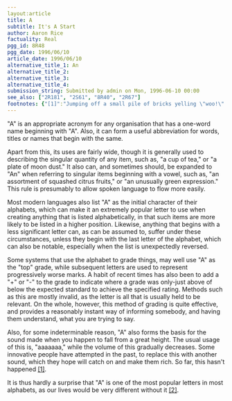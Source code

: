 ```yaml
---
layout:article
title: A
subtitle: It's A Start
author: Aaron Rice
factuality: Real
pgg_id: 8R48
pgg_date: 1996/06/10
article_date: 1996/06/10
alternative_title_1: An
alternative_title_2: 
alternative_title_3: 
alternative_title_4: 
submission_string: Submitted by admin on Mon, 1996-06-10 00:00
see_also: ["2R181", "2S61", "8R40", "2R67"]
footnotes: {"[1]":"Jumping off a small pile of bricks yelling \"woo!\" doesn't count, and might get you arrested if you do it in the wrong place.","[2]":"You cn sy tht gin."}
---
```

<div>
<p>"A" is an appropriate acronym for any organisation that has a one-word name beginning with "A". Also, it can form a useful abbreviation for words, titles or names that begin with the same.</p>
<p>Apart from this, its uses are fairly wide, though it is generally used to describing the singular quantity of any item, such as, "a cup of tea," or "a plate of moon dust." It also can, and sometimes should, be expanded to "An" when referring to singular items beginning with a vowel, such as, "an assortment of squashed citrus fruits," or "an unusually green expression." This rule is presumably to allow spoken language to flow more easily.</p>
<p>Most modern languages also list "A" as the initial character of their alphabets, which can make it an extremely popular letter to use when creating anything that is listed alphabetically, in that such items are more likely to be listed in a higher position. Likewise, anything that begins with a less significant letter can, as can be assumed to, suffer under these circumstances, unless they begin with the last letter of the alphabet, which can also be notable, especially when the list is unexpectedly reversed.</p>
<p>Some systems that use the alphabet to grade things, may well use "A" as the "top" grade, while subsequent letters are used to represent progressively worse marks. A habit of recent times has also been to add a "+" or "-" to the grade to indicate where a grade was only-just above of below the expected standard to achieve the specified rating. Methods such as this are mostly invalid, as the letter is all that is usually held to be relevant. On the whole, however, this method of grading is quite effective, and provides a reasonably instant way of informing somebody, and having them understand, what you are trying to say.</p>
<p>Also, for some indeterminable reason, "A" also forms the basis for the sound made when you happen to fall from a great height. The usual usage of this is, "aaaaaaa," while the volume of this gradually decreases. Some innovative people have attempted in the past, to replace this with another sound, which they hope will catch on and make them rich. So far, this hasn't happened <a href="#footnotes.1" class="footnote-link">[1]</a>.</p>
<p>It is thus hardly a surprise that "A" is one of the most popular letters in most alphabets, as our lives would be very different without it <a href="#footnotes.2" class="footnote-link">[2]</a>.</p>
</div>
